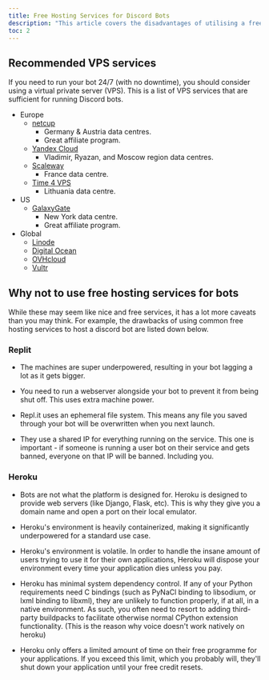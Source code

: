 ```yaml
---
title: Free Hosting Services for Discord Bots
description: "This article covers the disadvantages of utilising a free hosting service to run a discord bot. Two commonly used services are discussed below. "
toc: 2
---
```


## Recommended VPS services

If you need to run your bot 24/7 (with no downtime), you should consider using a virtual private server (VPS). This is a list of VPS services that are sufficient for running Discord bots.

* Europe
    * [netcup](https://www.netcup.eu/)
        * Germany & Austria data centres.
        * Great affiliate program.
    * [Yandex Cloud](https://cloud.yandex.ru/)
        * Vladimir, Ryazan, and Moscow region data centres.
    * [Scaleway](https://www.scaleway.com/)
        * France data centre.
    * [Time 4 VPS](https://www.time4vps.eu/)
        * Lithuania data centre.
* US
    * [GalaxyGate](https://galaxygate.net/)
        * New York data centre.
        * Great affiliate program.
* Global
    * [Linode](https://www.linode.com/)
    * [Digital Ocean](https://www.digitalocean.com/)
    * [OVHcloud](https://www.ovhcloud.com/)
    * [Vultr](https://www.vultr.com/)


## Why not to use free hosting services for bots
While these may seem like nice and free services, it has a lot more caveats than you may think. For example, the drawbacks of using common free hosting services to host a discord bot are listed down below.

### Replit

- The machines are super underpowered, resulting in your bot lagging a lot as it gets bigger.
- You need to run a webserver alongside your bot to prevent it from being shut off. This uses extra machine power.
- Repl.it uses an ephemeral file system. This means any file you saved through your bot will be overwritten when you next launch.

- They use a shared IP for everything running on the service.
This one is important - if someone is running a user bot on their service and gets banned, everyone on that IP will be banned. Including you.

### Heroku
- Bots are not what the platform is designed for. Heroku is designed to provide web servers (like Django, Flask, etc). This is why they give you a domain name and open a port on their local emulator.

- Heroku's environment is heavily containerized, making it significantly underpowered for a standard use case.

- Heroku's environment is volatile. In order to handle the insane amount of users trying to use it for their own applications, Heroku will dispose your environment every time your application dies unless you pay.

- Heroku has minimal system dependency control. If any of your Python requirements need C bindings (such as PyNaCl binding to libsodium, or lxml binding to libxml), they are unlikely to function properly, if at all, in a native environment. As such, you often need to resort to adding third-party buildpacks to facilitate otherwise normal CPython extension functionality. (This is the reason why voice doesn't work natively on heroku)

- Heroku only offers a limited amount of time on their free programme for your applications. If you exceed this limit, which you probably will, they'll shut down your application until your free credit resets.
